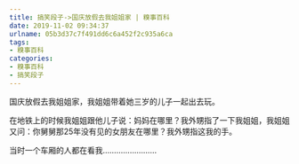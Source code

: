 ```yaml
---
title: 搞笑段子->国庆放假去我姐姐家 | 糗事百科
date: 2019-11-02 09:34:37
urlname: 05b3d37c7f491dd6c6a452f2c935a6ca
tags: 
- 糗事百科
categories:
- 糗事百科
- 搞笑段子
---
```

国庆放假去我姐姐家，我姐姐带着她三岁的儿子一起出去玩。

在地铁上的时候我姐姐跟他儿子说：妈妈在哪里？我外甥指了一下我姐姐，我姐姐又问：你舅舅那25年没有见的女朋友在哪里？我外甥指这我的手。

当时一个车厢的人都在看我……………………


